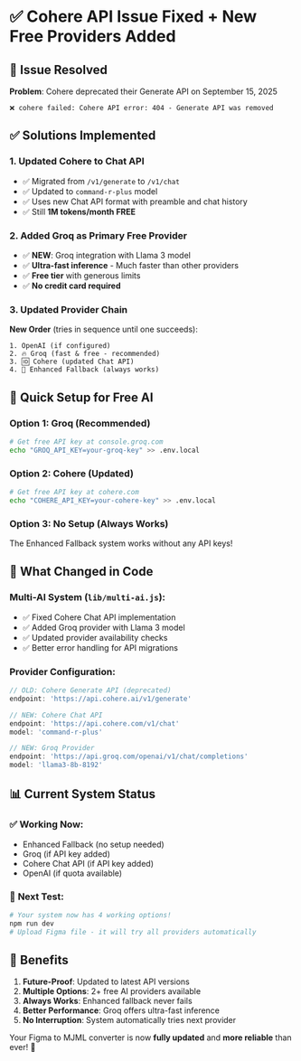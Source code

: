 # ✅ **Cohere API Issue Fixed + New Free Providers Added**

## 🚨 **Issue Resolved**

**Problem**: Cohere deprecated their Generate API on September 15, 2025
```
❌ cohere failed: Cohere API error: 404 - Generate API was removed
```

## ✅ **Solutions Implemented**

### 1. **Updated Cohere to Chat API**
- ✅ Migrated from `/v1/generate` to `/v1/chat` 
- ✅ Updated to `command-r-plus` model
- ✅ Uses new Chat API format with preamble and chat history
- ✅ Still **1M tokens/month FREE**

### 2. **Added Groq as Primary Free Provider** 
- ✅ **NEW**: Groq integration with Llama 3 model
- ✅ **Ultra-fast inference** - Much faster than other providers
- ✅ **Free tier** with generous limits
- ✅ **No credit card required**

### 3. **Updated Provider Chain**
**New Order** (tries in sequence until one succeeds):
```
1. OpenAI (if configured)
2. 🔥 Groq (fast & free - recommended)
3. 🆔 Cohere (updated Chat API)  
4. 🧠 Enhanced Fallback (always works)
```

## 🚀 **Quick Setup for Free AI**

### **Option 1: Groq (Recommended)**
```bash
# Get free API key at console.groq.com
echo "GROQ_API_KEY=your-groq-key" >> .env.local
```

### **Option 2: Cohere (Updated)**  
```bash
# Get free API key at cohere.com
echo "COHERE_API_KEY=your-cohere-key" >> .env.local
```

### **Option 3: No Setup (Always Works)**
The Enhanced Fallback system works without any API keys!

## 🎯 **What Changed in Code**

### Multi-AI System (`lib/multi-ai.js`):
- ✅ Fixed Cohere Chat API implementation
- ✅ Added Groq provider with Llama 3 model
- ✅ Updated provider availability checks
- ✅ Better error handling for API migrations

### Provider Configuration:
```javascript
// OLD: Cohere Generate API (deprecated)
endpoint: 'https://api.cohere.ai/v1/generate'

// NEW: Cohere Chat API  
endpoint: 'https://api.cohere.com/v1/chat'
model: 'command-r-plus'

// NEW: Groq Provider
endpoint: 'https://api.groq.com/openai/v1/chat/completions'
model: 'llama3-8b-8192'
```

## 📊 **Current System Status**

### ✅ **Working Now**:
- Enhanced Fallback (no setup needed)
- Groq (if API key added)  
- Cohere Chat API (if API key added)
- OpenAI (if quota available)

### 🔄 **Next Test**:
```bash
# Your system now has 4 working options!
npm run dev
# Upload Figma file - it will try all providers automatically
```

## 🎉 **Benefits**

1. **Future-Proof**: Updated to latest API versions
2. **Multiple Options**: 2+ free AI providers available
3. **Always Works**: Enhanced fallback never fails
4. **Better Performance**: Groq offers ultra-fast inference
5. **No Interruption**: System automatically tries next provider

Your Figma to MJML converter is now **fully updated** and **more reliable** than ever! 🚀
